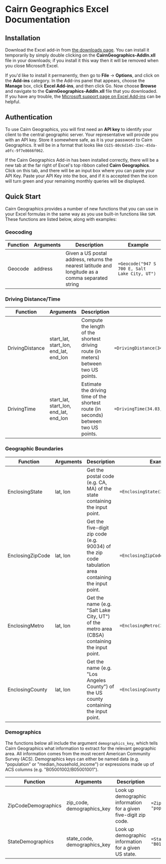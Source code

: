 # Cairn Geographics Excel Documentation

## Installation

Download the Excel add-in from [the downloads page](www.cairngeographics.com/downloads).
You can install it temporarily by simply double clicking on the **CairnGeographics-AddIn.xll** file
in your downloads; if you install it this way then it will be removed when you close Microsoft Excel.

If you'd like to install it permanently, then go to **File** -> **Options**, and click on the
**Add-ins** category. In the Add-ins panel that appears, choose the **Manage** box, click
**Excel Add-ins**, and then click Go. Now choose **Browse** and navigate to the
**CairnGeographics-AddIn.xll** file that you downloaded. If you have any trouble, the
[Microsoft support page on Excel Add-ins](https://support.office.com/en-us/article/Add-or-remove-add-ins-0af570c4-5cf3-4fa9-9b88-403625a0b460) can be helpful.

## Authentication

To use Cairn Geographics, you will first need an **API key** to identify your client to the central
geographic server. Your representative will provide you with an API key. Store it somewhere safe,
as it is your password to Cairn Geographics. It will be in a format that looks like
`CGIS-80c6d145-22ec-45da-a0fc-9f7e8666f062`.

If the Cairn Geographics Add-in has been installed correctly, there will be a new tab at the far right
of Excel's top ribbon called **Cairn Geographics**. Click on this tab, and there will be an input box
where you can paste your API Key. Paste your API Key into the box, and if it is accepted then the icon
will turn green and your remaining monthly queries will be displayed.

## Quick Start

Cairn Geographics provides a number of new functions that you can use in your Excel formulas in the
same way as you use built-in functions like `SUM`. These functions are listed below, along with examples:

### Geocoding
| Function | Arguments | Description                                                                                       | Example                                       |
|----------|-----------|---------------------------------------------------------------------------------------------------|-----------------------------------------------|
| Geocode  | address   | Given a US postal address, returns the nearest latitude and longitude as a comma separated string | `=Geocode("947 S 700 E, Salt Lake City, UT")` |

### Driving Distance/Time
| Function         | Arguments                                | Description                                                                         | Example                                         |
|------------------|------------------------------------------|-------------------------------------------------------------------------------------|-------------------------------------------------|
| DrivingDistance  | start_lat, start_lon, end_lat, end_lon   | Compute the length of the shortest driving route (in meters) between two US points. | `=DrivingDistance(34.03,-118.49,34.06,-118.36)` |
| DrivingTime      | start_lat, start_lon, end_lat, end_lon   | Estimate the driving time of the shortest route (in seconds) between two US points. | `=DrivingTime(34.03,-118.49,34.06,-118.36)`     |

### Geographic Boundaries
| Function         | Arguments  | Description                                                                                          | Example                            |
|------------------|------------|------------------------------------------------------------------------------------------------------|------------------------------------|
| EnclosingState   | lat, lon   | Get the postal code (e.g. CA, MA) of the state containing the input point.                           | `=EnclosingState(34.03,-118.49)`   |
| EnclosingZipCode | lat, lon   | Get the five-digit zip code (e.g. 90034) of the zip code tabulation area containing the input point. | `=EnclosingZipCode(34.03,-118.49)` |
| EnclosingMetro   | lat, lon   | Get the name (e.g. "Salt Lake City, UT") of the metro area (CBSA) containing the input point.        | `=EnclosingMetro(34.03,-118.49)`   |
| EnclosingCounty  | lat, lon   | Get the name (e.g. "Los Angeles County") of the US county containing the input point.                | `=EnclosingCounty(34.03,-118.49)`  |

### Demographics

The functions below all include the argument `demographics_key`, which tells Cairn Geographics
what information to extract for the relevant geographic area. All information comes from the
most recent American Community Survey (ACS). Demographics keys can either be named data (e.g.
"population" or "median_household_income") or expressions made up of ACS columns (e.g.
"B05001002/B05001001").

| Function            | Arguments                     | Description                                                       | Example                                                |
|---------------------|-------------------------------|-------------------------------------------------------------------|--------------------------------------------------------|
| ZipCodeDemographics | zip_code, demographics_key    | Look up demographic information for a given five-digit zip code.  | `=ZipCodeDemographics("02138", "population")`          |
| StateDemographics   | state_code, demographics_key  | Look up demographic information for a given US state.             | `=StateDemographics("GA", "B01001A003 + B01001B003")`  |
